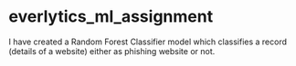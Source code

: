 # everlytics_ml_assignment

I have created a Random Forest Classifier model which classifies a record (details of a website)
either as phishing website or not.
